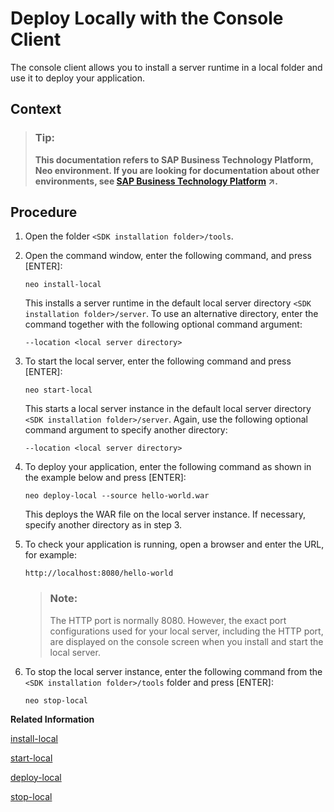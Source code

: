 <!-- loio937c833b72bb101490cf767db0e91070 -->

# Deploy Locally with the Console Client

The console client allows you to install a server runtime in a local folder and use it to deploy your application.



## Context

> ### Tip:  
> **This documentation refers to SAP Business Technology Platform, Neo environment. If you are looking for documentation about other environments, see [SAP Business Technology Platform](https://help.sap.com/viewer/65de2977205c403bbc107264b8eccf4b/Cloud/en-US/6a2c1ab5a31b4ed9a2ce17a5329e1dd8.html "SAP Business Technology Platform (SAP BTP) is an integrated offering comprised of four technology portfolios: database and data management, application development and integration, analytics, and intelligent technologies. The platform offers users the ability to turn data into business value, compose end-to-end business processes, and build and extend SAP applications quickly.") :arrow_upper_right:.**



<a name="loio937c833b72bb101490cf767db0e91070__steps_yrq_gfx_sj"/>

## Procedure

1.  Open the folder `<SDK installation folder>/tools`.

2.  Open the command window, enter the following command, and press [ENTER\]:

    ```
    neo install-local
    ```

    This installs a server runtime in the default local server directory `<SDK installation folder>/server`. To use an alternative directory, enter the command together with the following optional command argument:

    ```
    --location <local server directory>
    ```

3.  To start the local server, enter the following command and press [ENTER\]:

    ```
    neo start-local
    ```

    This starts a local server instance in the default local server directory `<SDK installation folder>/server`. Again, use the following optional command argument to specify another directory:

    ```
    --location <local server directory>
    ```

4.  To deploy your application, enter the following command as shown in the example below and press [ENTER\]:

    ```
    neo deploy-local --source hello-world.war
    ```

    This deploys the WAR file on the local server instance. If necessary, specify another directory as in step 3.

5.  To check your application is running, open a browser and enter the URL, for example:

     `http://localhost:8080/hello-world` 

    > ### Note:  
    > The HTTP port is normally 8080. However, the exact port configurations used for your local server, including the HTTP port, are displayed on the console screen when you install and start the local server.

6.  To stop the local server instance, enter the following command from the `<SDK installation folder>/tools` folder and press [ENTER\]:

    ```
    neo stop-local
    ```


**Related Information**  


[install-local](../50-administration-and-ops-neo/install-local-8527947.md "This command installs a server runtime in a local folder, by default <SDK installation folder>/server.")

[start-local](../50-administration-and-ops-neo/start-local-cd54325.md "This command starts a local server instance.")

[deploy-local](../50-administration-and-ops-neo/deploy-local-8fdc143.md "This command deploys WAR files on a local server instance.")

[stop-local](../50-administration-and-ops-neo/stop-local-ee02d4d.md "This command stops a local server instance.")

